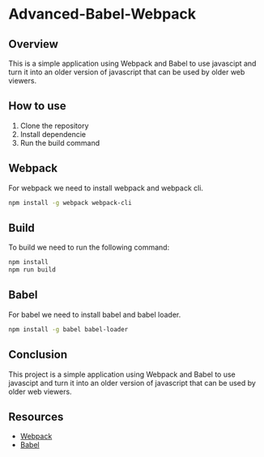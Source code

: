 # Advanced-Babel-Webpack

## Overview

This is a simple application using Webpack and Babel to use javascipt and turn it into an older version of javascript that can be used by older web viewers.

## How to use

1. Clone the repository
2. Install dependencie
3. Run the build command

## Webpack

For webpack we need to install webpack and webpack cli.

```bash
npm install -g webpack webpack-cli
```

## Build

To build we need to run the following command:

```bash
npm install
npm run build
```

## Babel

For babel we need to install babel and babel loader.

```bash
npm install -g babel babel-loader
```

## Conclusion

This project is a simple application using Webpack and Babel to use javascipt and turn it into an older version of javascript that can be used by older web viewers.

## Resources

- [Webpack](https://webpack.js.org/)
- [Babel](https://babeljs.io/)
